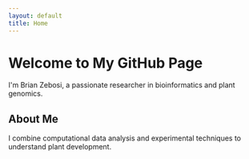 ```yaml
---
layout: default
title: Home
---
```


# Welcome to My GitHub Page
I'm Brian Zebosi, a passionate researcher in bioinformatics and plant genomics.

## About Me
I combine computational data analysis and experimental techniques to understand plant development.
